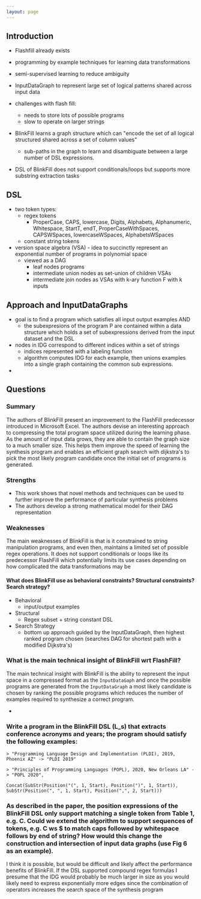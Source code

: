 ```yaml
---
layout: page
---
```


## Introduction

- Flashfill already exists
- programming by example techniques for learning data transformations
- semi-supervised learning to reduce ambiguity
- InputDataGraph to represent large set of logical patterns shared across input
  data


- challenges with flash fill:
    - needs to store lots of possible programs
    - slow to operate on larger strings
- BlinkFill learns a graph structure which can "encode the set of all logical
  structured shared across a set of column values"
    - sub-paths in the graph to learn and disambiguate between a large number of
      DSL expressions.
- DSL of BlinkFill does not support conditionals/loops but supports more
  substring extraction tasks


## DSL

- two token types:
    - regex tokens
        - ProperCase, CAPS, lowercase, Digits, Alphabets, Alphanumeric, Whitespace, StartT, endT, ProperCaseWithSpaces, CAPSWSpaces, lowercaseWSpaces, AlphabetsWSpaces
    - constant string tokens
- version space algebra (VSA) - idea to succinctly represent an exponential number of programs in polynomial space
    - viewed as a DAG
        - leaf nodes programs
        - intermediate union nodes as set-union of children VSAs
        - intermediate join nodes as VSAs with k-ary function F  with k inputs

## Approach and InputDataGraphs

- goal is to find a program which satisfies all input output examples AND
    - the subexpresions of the program P are contained within a data structure
      which holds a set of subexpressions derived from the input dataset and the
      DSL
- nodes in IDG correspond to different indices within a set of strings
    - indices represented with a labeling function
    - algorithm computes IDG for each example, then unions examples into a
      single graph containing the common sub expressions.
-

## Questions

### Summary

The authors of BlinkFill present an improvement to the FlashFill predecessor
introduced in Microsoft Excel. The authors devise an interesting approach to
compressing the total program space utilized during the learning phase. As the
amount of input data grows, they are able to contain the graph size to a much
smaller size. This helps them improve the speed of learning the synthesis program and enables an efficient graph search with dijkstra's to pick the most
likely program candidate once the initial set of programs is generated.

### Strengths

- This work shows that novel methods and techniques can be used to further
  improve the performance of particular synthesis problems
- The authors develop a strong mathematical model for their DAG representation


### Weaknesses

The main weaknesses of BlinkFill is that is it constrained to string
manipulation programs, and even then, maintains a limited set of possible regex
operations. It does not support conditionals or loops like its predecessor
FlashFill which potentially limits its use cases depending on how complicated
the data transformations may be


#### What does BlinkFill use as behavioral constraints? Structural constraints? Search strategy?

- Behavioral
    - input/output examples
- Structural
    - Regex subset + string constant DSL
- Search Strategy
    - bottom up approach guided by the InputDataGraph, then highest ranked
      program chosen (searches DAG for shortest path with a modified Dijkstra's)


### What is the main technical insight of BlinkFill wrt FlashFill?

The main technical insight with BlinkFill is the ability to represent the input
space in a compressed format as the `InputDataGaph` and once the possible
programs are generated from the `InputDataGraph` a most likely candidate is
chosen by ranking the possible programs which reduces the number of examples
required to synthesize a correct program.

-


### Write a program in the BlinkFill DSL (L_s) that extracts conference acronyms and years; the program should satisfy the following examples:

    > "Programming Language Design and Implementation (PLDI), 2019, Phoenix AZ" -> "PLDI 2019"

    > "Principles of Programming Languages (POPL), 2020, New Orleans LA" -> "POPL 2020",


```
Concat(SubStr(Position("(", 1, Start), Position(")", 1, Start)), SubStr(Position(", ", 1, Start), Position(",", 2, Start)))
```


### As described in the paper, the position expressions of the BlinkFill DSL only support matching a single token from Table 1, e.g. C. Could we extend the algorithm to support sequences of tokens, e.g. C ws $ to match caps followed by whitespace follows by end of string? How would this change the construction and intersection of input data graphs (use Fig 6 as an example).

I think it is possible, but would be difficult and likely affect the performance benefits of BlinkFill. If the DSL supported compound regex formulas I presume that the IDG would probably be much larger in size as you would likely need to express exponentially more edges since the combination of operators increases the search space of the synthesis program
